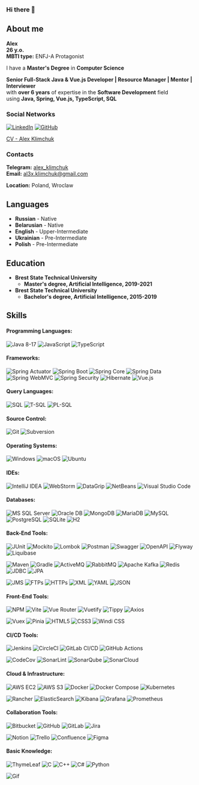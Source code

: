 ### Hi there 👋

## About me
**Alex** \
**26 y.o.** \
**MBTI type:** ENFJ-A Protagonist

I have a **Master's Degree** in **Computer Science**

**Senior Full-Stack Java & Vue.js Developer | Resource Manager | Mentor | Interviewer** \
with **over 6 years** of expertise in the **Software Development** field \
using **Java, Spring, Vue.js, TypeScript, SQL**

### Social Networks
[![LinkedIn](https://img.shields.io/badge/-LinkedIn-blue?logo=linkedin&logoColor=white&style=for-the-badge)](https://www.linkedin.com/in/alex-klimchuk)
[![GitHub](https://img.shields.io/badge/-GitHub-black?style=for-the-badge&logo=GitHub&logoColor=white)](https://github.com/aliaksandr-klimchuk)

[CV - Alex Klimchuk](https://drive.google.com/file/d/1E20aUc6lAUtYucBx8QugTWK4_ayFIy_L/view)

### Contacts
**Telegram:** [alex_klimchuk](https://t.me/alex_klimchuk) \
**Email:** [al3x.klimchuk@gmail.com](mailto:al3x.klimchuk@gmail.com)

**Location:** Poland, Wroclaw

## Languages
* **Russian** - Native
* **Belarusian** - Native
* **English** - Upper-Intermediate
* **Ukrainian** - Pre-Intermediate
* **Polish** - Pre-Intermediate

## Education
* **Brest State Technical University**
    + **Master's degree, Artificial Intelligence, 2019-2021**
* **Brest State Technical University**
    + **Bachelor's degree, Artificial Intelligence, 2015-2019**

## Skills
#### Programming Languages:
![Java 8-17](https://img.shields.io/badge/Java_8--17-007396?style=for-the-badge&logo=java&logoColor=white) 
![JavaScript](https://img.shields.io/badge/JavaScript-F7DF1E?style=for-the-badge&logo=javascript&logoColor=black) 
![TypeScript](https://img.shields.io/badge/TypeScript-007ACC?style=for-the-badge&logo=typescript&logoColor=white)
  
#### Frameworks:
![Spring Actuator](https://img.shields.io/badge/Spring_Actuator-6DB33F?style=for-the-badge&logo=spring&logoColor=white) 
![Spring Boot](https://img.shields.io/badge/Spring_Boot-6DB33F?style=for-the-badge&logo=spring-boot&logoColor=white) 
![Spring Core](https://img.shields.io/badge/Spring_Core-6DB33F?style=for-the-badge&logo=spring&logoColor=white) 
![Spring Data](https://img.shields.io/badge/Spring_Data-6DB33F?style=for-the-badge&logo=spring&logoColor=white) 
![Spring WebMVC](https://img.shields.io/badge/Spring_WebMVC-6DB33F?style=for-the-badge&logo=spring&logoColor=white) 
![Spring Security](https://img.shields.io/badge/Spring_Security-6DB33F?style=for-the-badge&logo=spring-security&logoColor=white) 
![Hibernate](https://img.shields.io/badge/Hibernate-59666C?style=for-the-badge&logo=hibernate&logoColor=white) 
![Vue.js](https://img.shields.io/badge/Vue.js-4FC08D?style=for-the-badge&logo=vue.js&logoColor=white)
  
#### Query Languages:
![SQL](https://img.shields.io/badge/SQL-4479A1?style=for-the-badge&logo=sql&logoColor=white) 
![T-SQL](https://img.shields.io/badge/T--SQL-4479A1?style=for-the-badge&logo=microsoft-sql-server&logoColor=white) 
![PL-SQL](https://img.shields.io/badge/PL--SQL-F80000?style=for-the-badge&logo=oracle&logoColor=white)
  
#### Source Control:
![Git](https://img.shields.io/badge/Git-F05032?style=for-the-badge&logo=git&logoColor=white) 
![Subversion](https://img.shields.io/badge/Subversion-809CC9?style=for-the-badge&logo=subversion&logoColor=white)
  
#### Operating Systems:
![Windows](https://img.shields.io/badge/Windows-0078D6?style=for-the-badge&logo=windows&logoColor=white) 
![macOS](https://img.shields.io/badge/macOS-000000?style=for-the-badge&logo=apple&logoColor=white) 
![Ubuntu](https://img.shields.io/badge/Ubuntu-E95420?style=for-the-badge&logo=ubuntu&logoColor=white)
  
#### IDEs:
![IntelliJ IDEA](https://img.shields.io/badge/IntelliJ_IDEA-000000?style=for-the-badge&logo=intellij-idea&logoColor=white) 
![WebStorm](https://img.shields.io/badge/WebStorm-000000?style=for-the-badge&logo=webstorm&logoColor=white) 
![DataGrip](https://img.shields.io/badge/DataGrip-000000?style=for-the-badge&logo=datagrip&logoColor=white) 
![NetBeans](https://img.shields.io/badge/NetBeans-1B6AC6?style=for-the-badge&logo=apache-netbeans-ide&logoColor=white) 
![Visual Studio Code](https://img.shields.io/badge/Visual_Studio_Code-007ACC?style=for-the-badge&logo=visual-studio-code&logoColor=white)
  
#### Databases:
![MS SQL Server](https://img.shields.io/badge/MS_SQL_Server-CC2927?style=for-the-badge&logo=microsoft-sql-server&logoColor=white) 
![Oracle DB](https://img.shields.io/badge/Oracle_DB-F80000?style=for-the-badge&logo=oracle&logoColor=white) 
![MongoDB](https://img.shields.io/badge/MongoDB-47A248?style=for-the-badge&logo=mongodb&logoColor=white) 
![MariaDB](https://img.shields.io/badge/MariaDB-003545?style=for-the-badge&logo=mariadb&logoColor=white) 
![MySQL](https://img.shields.io/badge/MySQL-4479A1?style=for-the-badge&logo=mysql&logoColor=white) 
![PostgreSQL](https://img.shields.io/badge/PostgreSQL-336791?style=for-the-badge&logo=postgresql&logoColor=white) 
![SQLite](https://img.shields.io/badge/SQLite-003B57?style=for-the-badge&logo=sqlite&logoColor=white) 
![H2](https://img.shields.io/badge/H2-003B57?style=for-the-badge&logo=h2&logoColor=yellow)
  
#### Back-End Tools:
![JUnit](https://img.shields.io/badge/JUnit-25A162?style=for-the-badge&logo=junit5&logoColor=white) 
![Mockito](https://img.shields.io/badge/Mockito-47A248?style=for-the-badge&logo=mockito&logoColor=white) 
![Lombok](https://img.shields.io/badge/Lombok-CA0C00?style=for-the-badge&logo=lombok&logoColor=white) 
![Postman](https://img.shields.io/badge/Postman-FF6C37?style=for-the-badge&logo=postman&logoColor=white) 
![Swagger](https://img.shields.io/badge/Swagger-85EA2D?style=for-the-badge&logo=swagger&logoColor=black) 
![OpenAPI](https://img.shields.io/badge/OpenAPI-85EA2D?style=for-the-badge&logo=openapiinitiative&logoColor=black) 
![Flyway](https://img.shields.io/badge/Flyway-CC0200?style=for-the-badge&logo=flyway&logoColor=white) 
![Liquibase](https://img.shields.io/badge/Liquibase-2962FF?style=for-the-badge&logo=liquibase&logoColor=white)
  
![Maven](https://img.shields.io/badge/Maven-C71A36?style=for-the-badge&logo=apache-maven&logoColor=white) 
![Gradle](https://img.shields.io/badge/Gradle-02303A?style=for-the-badge&logo=gradle&logoColor=white) 
![ActiveMQ](https://img.shields.io/badge/ActiveMQ-FF6600?style=for-the-badge&logo=activemq&logoColor=white) 
![RabbitMQ](https://img.shields.io/badge/RabbitMQ-FF6600?style=for-the-badge&logo=rabbitmq&logoColor=white) 
![Apache Kafka](https://img.shields.io/badge/Apache_Kafka-231F20?style=for-the-badge&logo=apache-kafka&logoColor=white) 
![Redis](https://img.shields.io/badge/Redis-DC382D?style=for-the-badge&logo=redis&logoColor=white) 
![JDBC](https://img.shields.io/badge/JDBC-4479A1?style=for-the-badge&logo=oracle&logoColor=white) 
![JPA](https://img.shields.io/badge/JPA-6DB33F?style=for-the-badge&logo=spring&logoColor=white)
  
![JMS](https://img.shields.io/badge/JMS-FC7303?style=for-the-badge&logo=jms&logoColor=white) 
![FTPs](https://img.shields.io/badge/FTPs-0066CC?style=for-the-badge&logo=ftp&logoColor=white) 
![HTTPs](https://img.shields.io/badge/HTTPs-005571?style=for-the-badge&logo=https&logoColor=white) 
![XML](https://img.shields.io/badge/XML-E34F26?style=for-the-badge&logo=xml&logoColor=white) 
![YAML](https://img.shields.io/badge/YAML-FF6600?style=for-the-badge&logo=yaml&logoColor=white) 
![JSON](https://img.shields.io/badge/JSON-000000?style=for-the-badge&logo=json&logoColor=white)
  
#### Front-End Tools:
![NPM](https://img.shields.io/badge/NPM-CB3837?style=for-the-badge&logo=npm&logoColor=white) 
![Vite](https://img.shields.io/badge/Vite-646CFF?style=for-the-badge&logo=vite&logoColor=white) 
![Vue Router](https://img.shields.io/badge/Vue_Router-4FC08D?style=for-the-badge&logo=vue.js&logoColor=white) 
![Vuetify](https://img.shields.io/badge/Vuetify-1867C0?style=for-the-badge&logo=vuetify&logoColor=white) 
![Tippy](https://img.shields.io/badge/Tippy-000000?style=for-the-badge&logo=tippy&logoColor=white) 
![Axios](https://img.shields.io/badge/Axios-5A29E4?style=for-the-badge&logo=axios&logoColor=white)
  
![Vuex](https://img.shields.io/badge/Vuex-4FC08D?style=for-the-badge&logo=vue.js&logoColor=white) 
![Pinia](https://img.shields.io/badge/Pinia-EFDC2E?style=for-the-badge&logo=pinia&logoColor=black) 
![HTML5](https://img.shields.io/badge/HTML5-E34F26?style=for-the-badge&logo=html5&logoColor=white) 
![CSS3](https://img.shields.io/badge/CSS3-1572B6?style=for-the-badge&logo=css3&logoColor=white) 
![Windi CSS](https://img.shields.io/badge/Windi_CSS-48B0F1?style=for-the-badge&logo=windicss&logoColor=white)
  
#### CI/CD Tools:
![Jenkins](https://img.shields.io/badge/Jenkins-D24939?style=for-the-badge&logo=jenkins&logoColor=white) 
![CircleCI](https://img.shields.io/badge/CircleCI-343434?style=for-the-badge&logo=circleci&logoColor=white) 
![GitLab CI/CD](https://img.shields.io/badge/GitLab_CI/CD-FC6D26?style=for-the-badge&logo=gitlab&logoColor=white) 
![GitHub Actions](https://img.shields.io/badge/GitHub_Actions-2088FF?style=for-the-badge&logo=github-actions&logoColor=white)
  
![CodeCov](https://img.shields.io/badge/CodeCov-F01F7A?style=for-the-badge&logo=codecov&logoColor=white) 
![SonarLint](https://img.shields.io/badge/SonarLint-CB3032?style=for-the-badge&logo=sonarlint&logoColor=white) 
![SonarQube](https://img.shields.io/badge/SonarQube-4E9BCD?style=for-the-badge&logo=sonarqube&logoColor=white) 
![SonarCloud](https://img.shields.io/badge/SonarCloud-F3702A?style=for-the-badge&logo=sonarcloud&logoColor=white)
  
#### Cloud & Infrastructure:
![AWS EC2](https://img.shields.io/badge/AWS_EC2-FF9900?style=for-the-badge&logo=amazon-ec2&logoColor=white) 
![AWS S3](https://img.shields.io/badge/AWS_S3-569A31?style=for-the-badge&logo=amazon-s3&logoColor=white) 
![Docker](https://img.shields.io/badge/Docker-2496ED?style=for-the-badge&logo=docker&logoColor=white) 
![Docker Compose](https://img.shields.io/badge/Docker_Compose-2496ED?style=for-the-badge&logo=docker-compose&logoColor=white) 
![Kubernetes](https://img.shields.io/badge/Kubernetes-326CE5?style=for-the-badge&logo=kubernetes&logoColor=white)
  
![Rancher](https://img.shields.io/badge/Rancher-0075A8?style=for-the-badge&logo=rancher&logoColor=white) 
![ElasticSearch](https://img.shields.io/badge/ElasticSearch-005571?style=for-the-badge&logo=elasticsearch&logoColor=white) 
![Kibana](https://img.shields.io/badge/Kibana-005571?style=for-the-badge&logo=kibana&logoColor=white) 
![Grafana](https://img.shields.io/badge/Grafana-F46800?style=for-the-badge&logo=grafana&logoColor=white) 
![Prometheus](https://img.shields.io/badge/Prometheus-E6522C?style=for-the-badge&logo=prometheus&logoColor=white)
  
#### Collaboration Tools:
![Bitbucket](https://img.shields.io/badge/Bitbucket-0052CC?style=for-the-badge&logo=bitbucket&logoColor=white) 
![GitHub](https://img.shields.io/badge/GitHub-181717?style=for-the-badge&logo=github&logoColor=white) 
![GitLab](https://img.shields.io/badge/GitLab-FC6D26?style=for-the-badge&logo=gitlab&logoColor=white) 
![Jira](https://img.shields.io/badge/Jira-0052CC?style=for-the-badge&logo=jira&logoColor=white)
  
![Notion](https://img.shields.io/badge/Notion-000000?style=for-the-badge&logo=notion&logoColor=white) 
![Trello](https://img.shields.io/badge/Trello-0079BF?style=for-the-badge&logo=trello&logoColor=white) 
![Confluence](https://img.shields.io/badge/Confluence-172B4D?style=for-the-badge&logo=confluence&logoColor=white) 
![Figma](https://img.shields.io/badge/Figma-F24E1E?style=for-the-badge&logo=figma&logoColor=white)
  
#### Basic Knowledge:
![ThymeLeaf](https://img.shields.io/badge/ThymeLeaf-005F0F?style=for-the-badge&logo=thymeleaf&logoColor=white) 
![C](https://img.shields.io/badge/C-A8B9CC?style=for-the-badge&logo=c&logoColor=black) 
![C++](https://img.shields.io/badge/C++-00599C?style=for-the-badge&logo=cplusplus&logoColor=white) 
![C#](https://img.shields.io/badge/C%23-239120?style=for-the-badge&logo=c-sharp&logoColor=white) 
![Python](https://img.shields.io/badge/Python-3776AB?style=for-the-badge&logo=python&logoColor=white)

![Gif](https://user-images.githubusercontent.com/94010184/154801518-49ee9ecb-0ddb-4325-9069-d0afeaec691c.gif)
